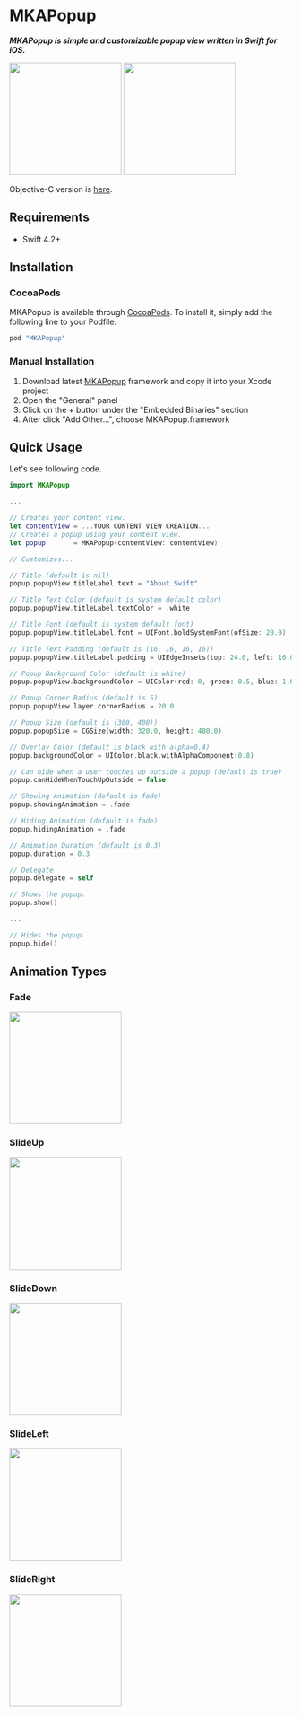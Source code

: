MKAPopup
===

***MKAPopup is simple and customizable popup view written in Swift for iOS.***

<img src="./README/popup1.gif" width="200"/> <img src="./README/popup2.gif" width="200"/>

Objective-C version is [here](https://github.com/HituziANDO/MKAPopup/tree/master/MKAPopupObjC).

## Requirements

- Swift 4.2+

## Installation

### CocoaPods

MKAPopup is available through [CocoaPods](http://cocoapods.org). To install
it, simply add the following line to your Podfile:

```ruby
pod "MKAPopup"
```

### Manual Installation

1. Download latest [MKAPopup](https://github.com/HituziANDO/MKAPopup/releases) framework and copy it into your Xcode project
1. Open the "General" panel
1. Click on the + button under the "Embedded Binaries" section
1. After click "Add Other...", choose MKAPopup.framework


## Quick Usage

Let's see following code.

```swift
import MKAPopup

...

// Creates your content view.
let contentView = ...YOUR CONTENT VIEW CREATION...
// Creates a popup using your content view.
let popup       = MKAPopup(contentView: contentView)

// Customizes...

// Title (default is nil)
popup.popupView.titleLabel.text = "About Swift"

// Title Text Color (default is system default color)
popup.popupView.titleLabel.textColor = .white

// Title Font (default is system default font)
popup.popupView.titleLabel.font = UIFont.boldSystemFont(ofSize: 20.0)

// Title Text Padding (default is (16, 16, 16, 16))
popup.popupView.titleLabel.padding = UIEdgeInsets(top: 24.0, left: 16.0, bottom: 24.0, right: 16.0)

// Popup Background Color (default is white)
popup.popupView.backgroundColor = UIColor(red: 0, green: 0.5, blue: 1.0, alpha: 1.0)

// Popup Corner Radius (default is 5)
popup.popupView.layer.cornerRadius = 20.0

// Popup Size (default is (300, 400))
popup.popupSize = CGSize(width: 320.0, height: 480.0)

// Overlay Color (default is black with alpha=0.4)
popup.backgroundColor = UIColor.black.withAlphaComponent(0.8)

// Can hide when a user touches up outside a popup (default is true)
popup.canHideWhenTouchUpOutside = false

// Showing Animation (default is fade)
popup.showingAnimation = .fade

// Hiding Animation (default is fade)
popup.hidingAnimation = .fade

// Animation Duration (default is 0.3)
popup.duration = 0.3

// Delegate
popup.delegate = self

// Shows the popup.
popup.show()

...

// Hides the popup.
popup.hide()
```

## Animation Types

### Fade

<img src="./README/popup_fade.gif" width="200"/>

### SlideUp

<img src="./README/popup_slideup.gif" width="200"/>

### SlideDown

<img src="./README/popup_slidedown.gif" width="200"/>

### SlideLeft

<img src="./README/popup_slideleft.gif" width="200"/>

### SlideRight

<img src="./README/popup_slideright.gif" width="200"/>
